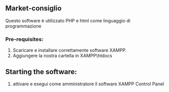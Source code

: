 ## Market-consiglio
Questo software è utilizzato PHP e html come linguaggio di programmazione
### Pre-requisites:
1. Scaricare e installare correttamente software XAMPP.
2. Aggiungere la nostra cartella in XAMPP\htdocs
## Starting the software:
1. attivare e esegui come amministratore il software XAMPP Control Panel 
